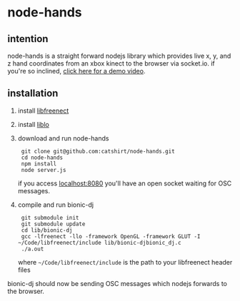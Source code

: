node-hands
===

intention
---
node-hands is a straight forward nodejs library which provides live x, y, and z hand coordinates from an xbox kinect to the browser via socket.io. if you're so inclined, [click here for a demo video](http://vimeo.com/user6080011/node-hands).

installation
---
1. install [libfreenect](openkinect.org/wiki/Getting_Started)

2. install [liblo](http://liblo.sourceforge.net/)

3. download and run node-hands

        git clone git@github.com:catshirt/node-hands.git
        cd node-hands
        npm install
        node server.js

    if you access [localhost:8080](http://localhost:8080) you'll have an open socket waiting for OSC messages.

4. compile and run bionic-dj

        git submodule init
        git submodule update
        cd lib/bionic-dj
        gcc -lfreenect -llo -framework OpenGL -framework GLUT -I ~/Code/libfreenect/include lib/bionic-djbionic_dj.c
        ./a.out

    where `~/Code/libfreenect/include` is the path to your libfreenect header files

bionic-dj should now be sending OSC messages which nodejs forwards to the browser.

